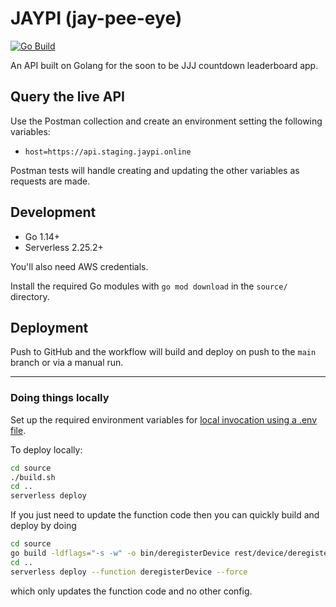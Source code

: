 # JAYPI (jay-pee-eye)

[![Go Build](https://github.com/rflett/jaypi/actions/workflows/main.yml/badge.svg?branch=main&event=push)](https://github.com/rflett/jaypi/actions/workflows/main.yml)

An API built on Golang for the soon to be JJJ countdown leaderboard app.

## Query the live API

Use the Postman collection and create an environment setting the following variables:

- `host=https://api.staging.jaypi.online`

Postman tests will handle creating and updating the other variables as requests are made.

## Development

  - Go 1.14+
  - Serverless 2.25.2+

You'll also need AWS credentials.

Install the required Go modules with `go mod download` in the `source/` directory.

## Deployment

Push to GitHub and the workflow will build and deploy on push to the `main` branch or via a manual run.


---

### Doing things locally

Set up the required environment variables for [local invocation using a .env file](https://www.serverless.com/framework/docs/environment-variables/).

To deploy locally:

```bash
cd source
./build.sh
cd ..
serverless deploy
```

If you just need to update the function code then you can quickly build and deploy by doing

```bash
cd source
go build -ldflags="-s -w" -o bin/deregisterDevice rest/device/deregisterDevice/main.go
cd ..
serverless deploy --function deregisterDevice --force
```

which only updates the function code and no other config.
